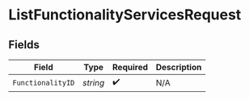 # ListFunctionalityServicesRequest


## Fields

| Field              | Type               | Required           | Description        |
| ------------------ | ------------------ | ------------------ | ------------------ |
| `FunctionalityID`  | *string*           | :heavy_check_mark: | N/A                |